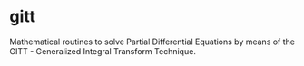 # gitt
Mathematical routines to solve Partial Differential Equations by means of the GITT - Generalized Integral Transform Technique.
